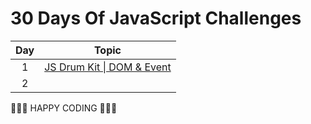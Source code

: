# 30 Days Of JavaScript Challenges


| Day      | Topic |
| :-----------: | :-----------: |
| 1      | [JS Drum Kit \| DOM & Event](./JS30/Day_1)       |
| 2   |         |



🧡🧡🧡 HAPPY CODING 🧡🧡🧡